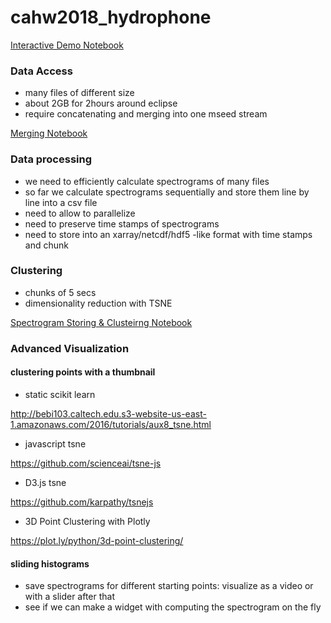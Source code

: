 # cahw2018_hydrophone


[Interactive Demo Notebook](https://github.com/oceanhackweek/cahw2018_hydrophone/blob/master/notebooks/OOI_Hydrophone_BB.ipynb)

### Data Access

- many files of different size
- about 2GB for 2hours around eclipse
- require concatenating and merging into one mseed stream

[Merging Notebook](https://github.com/oceanhackweek/cahw2018_hydrophone/blob/master/notebooks/OOI_mseed_merge.ipynb)

### Data processing 
- we need to efficiently calculate spectrograms of many files
- so far we calculate spectrograms sequentially and store them line by line into a csv file
- need to allow to parallelize
- need to preserve time stamps of spectrograms
- need to store into an xarray/netcdf/hdf5 -like format with time stamps and chunk


### Clustering 
- chunks of 5 secs
- dimensionality reduction with TSNE

[Spectrogram Storing & Clusteirng Notebook](https://github.com/oceanhackweek/cahw2018_hydrophone/blob/master/notebooks/spectrogram-store-cluster.ipynb)

### Advanced Visualization

#### clustering points with a thumbnail 

- static scikit learn

http://bebi103.caltech.edu.s3-website-us-east-1.amazonaws.com/2016/tutorials/aux8_tsne.html

- javascript tsne

https://github.com/scienceai/tsne-js

- D3.js tsne 

https://github.com/karpathy/tsnejs

- 3D Point Clustering with Plotly

https://plot.ly/python/3d-point-clustering/
#### sliding histograms

-  save spectrograms for different starting points: visualize as a video or with a slider after that
-  see if we can make a widget with computing the spectrogram on the fly


